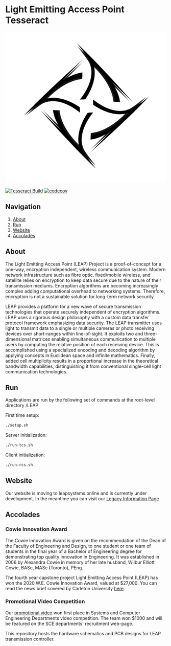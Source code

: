 # Light Emitting Access Point Tesseract

![img](/docs/img/LEAP_INS.png)

[![Tesseract Build](https://github.com/LEAP-Systems/tesseract/workflows/Tesseract%20Build/badge.svg?branch=master)](https://github.com/LEAP-Systems/tesseract/actions?query=workflow%3A%22LEAP+Tesseract%22)
[![codecov](https://codecov.io/gh/LEAP-Systems/tesseract/branch/master/graph/badge.svg?token=QZ3AXPMDPA)](https://codecov.io/gh/LEAP-Systems/tesseract)


## Navigation
1. [About](#Absract)
2. [Run](#Run)
3. [Website](#Website)
4. [Accolades](#accolades)

## About
The Light Emitting Access Point (LEAP) Project is a proof-of-concept for a one-way, encryption independent, wireless communication system. Modern network infrastructure such as fibre optic, fixed/mobile wireless, and satellite relies on encryption to keep data secure due to the nature of their transmission mediums. Encryption algorithms are becoming increasingly complex adding computational overhead to networking systems. Therefore, encryption is not a sustainable solution for long-term network security.

LEAP provides a platform for a new wave of secure transmission technologies that operate securely independent of encryption algorithms. LEAP uses a rigorous design philosophy with a custom data transfer protocol framework emphasizing data security. The LEAP transmitter uses light to transmit data to a single or multiple cameras or photo receiving devices over short-ranges within line-of-sight. It exploits two and three-dimensional matrices enabling simultaneous communication to multiple users by computing the relative position of each receiving device. This is accomplished using a specialized encoding and decoding algorithm by applying concepts in Euclidean space and infinite mathematics. Finally, added cell multiplicity results in a proportional increase in the theoretical bandwidth capabilities, distinguishing it from conventional single-cell light communication technologies.

## Run
Applications are run by the following set of commands at the root-level directory /LEAP

First time setup:
```bash
./setup.sh
```
Server initialization:
```bash
./run-tcs.sh
```
Client initialization:
```bash
./run-rcs.sh
```

## Website

Our website is moving to leapsystems.online and is currently under development. In the meantime you can visit our [Legacy Information Page](https://stevenzhou2.github.io/TheLeapProject/)

## Accolades

### Cowie Innovation Award

The Cowie Innovation Award is given on the recommendation of the Dean of the Faculty of Engineering and Design, to one student or one team of students in the final year of a Bachelor of Engineering degree for demonstrating top quality innovation in Engineering. It was established in 2006 by Alexandra Cowie in memory of her late husband, Wilbur Elliott Cowie, BASc, MASc (Toronto), PEng.

The fourth year capstone project Light Emitting Access Point (LEAP) has won the 2020 W.E. Cowie Innovation Award, valued at $27,000. You can read the news brief covered by Carleton University [here](https://carleton.ca/sce/2020/systems-capstone-project-won-the-w-e-cowie-innovation-award/).

### Promotional Video Competition
Our [promotional video](https://www.youtube.com/watch?v=aiTprGXODSQ) won first place in Systems and Computer Engineering Departments video competition. The team won $1000 and will be featured on the SCE departments' recruitment web-page.

This repository hosts the hardware schematics and PCB designs for LEAP transmission controller.